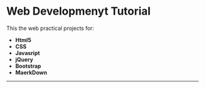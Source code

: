 # Web Developmenyt Tutorial
This the web practical projects for:
* **Html5**
* **CSS**
* **Javasript**
* **jQuery**
* **Bootstrap**
* **MaerkDown**
______